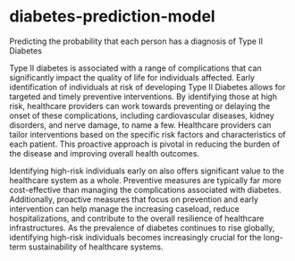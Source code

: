 # diabetes-prediction-model
Predicting the probability that each person has a diagnosis of Type II Diabetes

Type II diabetes is associated with a range of complications that can significantly impact the quality of life for individuals affected. Early identification of individuals at risk of developing Type II Diabetes allows for targeted and timely preventive interventions. By identifying those at high risk, healthcare providers can work towards preventing or delaying the onset of these complications, including cardiovascular diseases, kidney disorders, and nerve damage, to name a few. Healthcare providers can tailor interventions based on the specific risk factors and characteristics of each patient. This proactive approach is pivotal in reducing the burden of the disease and improving overall health outcomes.

Identifying high-risk individuals early on also offers significant value to the healthcare system as a whole. Preventive measures are typically far more cost-effective than managing the complications associated with diabetes. Additionally, proactive measures that focus on prevention and early intervention can help manage the increasing caseload, reduce hospitalizations, and contribute to the overall resilience of healthcare infrastructures. As the prevalence of diabetes continues to rise globally, identifying high-risk individuals becomes increasingly crucial for the long-term sustainability of healthcare systems.  
